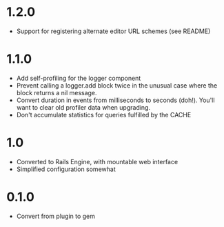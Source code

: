 # 1.2.0

* Support for registering alternate editor URL schemes (see README)

# 1.1.0

* Add self-profiling for the logger component
* Prevent calling a logger.add block twice in the unusual case where the block returns a nil message.
* Convert duration in events from milliseconds to seconds (doh!). You'll want to clear old profiler data when upgrading.
* Don't accumulate statistics for queries fulfilled by the CACHE 

# 1.0

* Converted to Rails Engine, with mountable web interface
* Simplified configuration somewhat

# 0.1.0

* Convert from plugin to gem
